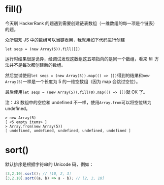 # fill()

今天刷 HackerRank 的题遇到需要创建链表数组（一维数组的每一项是个链表）的题。

众所周知 JS 中的数组可以当链表用，我就用如下代码进行创建

`let seqs = (new Array(5)).fill([])`

运行时结果很是诡异，经调试发现这数组这五项指向的是同一个数组，看来 fill 方法并不是每次都创建新的数组。

然后尝试使用`let seqs = (new Array(5)).map(() => [])`得到的结果和`new Array(5)`一样是一个长度为 5 的一维空数组（因为 map 会跳过空位）。

最后使用`let seqs = (new Array(5)).fill(0).map(() => [])`就 OK 了。

注：JS 数组中的空位和 undefined 不一样，使用`Array.from`可以将空位转为 undefined。

```node
> new Array(5)
[ <5 empty items> ]
> Array.from(new Array(5))
[ undefined, undefined, undefined, undefined, undefined ]
```

# sort()

默认排序是根据字符串的 Unicode 码，例如：

```js
[3,2,10].sort(); // [10, 2, 3]
[3,2,10].sort((a, b) => a - b); // [2, 3, 10]
```
